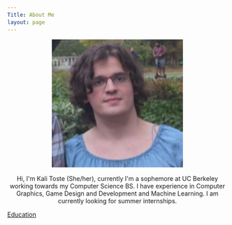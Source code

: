 ```yaml
---
Title: About Me
layout: page
---
```


<p align=middle>
<img src="me.png" width=300>
</p>
<p align=middle>
  Hi, I'm Kali Toste (She/her), currently I'm a sophemore at UC Berkeley working towards my Computer Science BS. I have experience in Computer Graphics, Game Design and Development and Machine Learning. I am currently looking for summer internships.
</p>

<a align=middle href="/Education">Education</a>


